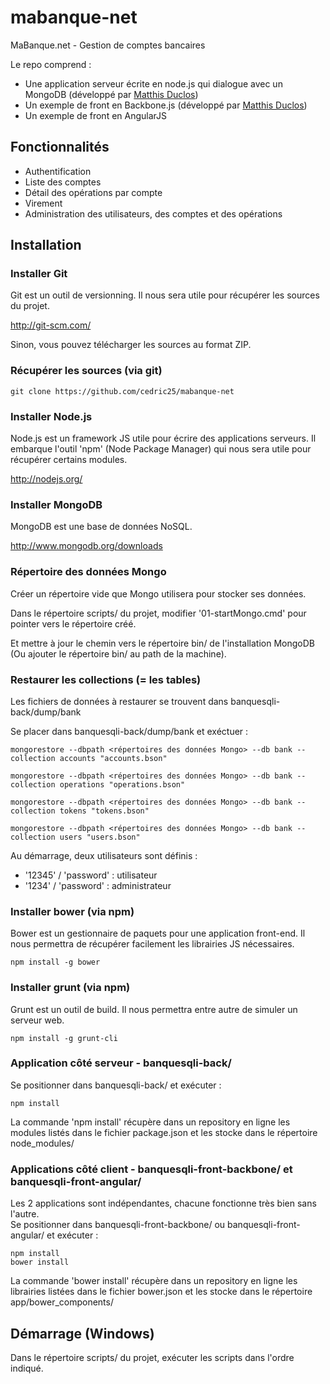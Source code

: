 # mabanque-net

MaBanque.net - Gestion de comptes bancaires

Le repo comprend :
* Une application serveur écrite en node.js qui dialogue avec un MongoDB (développé par [Matthis Duclos](https://github.com/matthis-d))
* Un exemple de front en Backbone.js (développé par [Matthis Duclos](https://github.com/matthis-d))
* Un exemple de front en AngularJS

## Fonctionnalités

* Authentification
* Liste des comptes
* Détail des opérations par compte
* Virement
* Administration des utilisateurs, des comptes et des opérations

## Installation

### Installer Git

Git est un outil de versionning. Il nous sera utile pour récupérer les sources du projet.

http://git-scm.com/

Sinon, vous pouvez télécharger les sources au format ZIP.

### Récupérer les sources (via git)

    git clone https://github.com/cedric25/mabanque-net

### Installer Node.js

Node.js est un framework JS utile pour écrire des applications serveurs. Il embarque l'outil 'npm' (Node Package Manager) qui nous sera utile pour récupérer certains modules.

http://nodejs.org/

### Installer MongoDB

MongoDB est une base de données NoSQL.

http://www.mongodb.org/downloads

### Répertoire des données Mongo

Créer un répertoire vide que Mongo utilisera pour stocker ses données.

Dans le répertoire scripts/ du projet, modifier '01-startMongo.cmd' pour pointer vers le répertoire créé.

Et mettre à jour le chemin vers le répertoire bin/ de l'installation MongoDB (Ou ajouter le répertoire bin/ au path de la machine).

### Restaurer les collections (= les tables)

Les fichiers de données à restaurer se trouvent dans banquesqli-back/dump/bank

Se placer dans banquesqli-back/dump/bank et exéctuer :

    mongorestore --dbpath <répertoires des données Mongo> --db bank --collection accounts "accounts.bson"
    
    mongorestore --dbpath <répertoires des données Mongo> --db bank --collection operations "operations.bson"
    
    mongorestore --dbpath <répertoires des données Mongo> --db bank --collection tokens "tokens.bson"
    
    mongorestore --dbpath <répertoires des données Mongo> --db bank --collection users "users.bson"

Au démarrage, deux utilisateurs sont définis :
* '12345' / 'password' : utilisateur
* '1234' / 'password'  : administrateur

### Installer bower (via npm)

Bower est un gestionnaire de paquets pour une application front-end. Il nous permettra de récupérer facilement les librairies JS nécessaires.

    npm install -g bower

### Installer grunt (via npm)

Grunt est un outil de build. Il nous permettra entre autre de simuler un serveur web.

    npm install -g grunt-cli
    
### Application côté serveur - banquesqli-back/

Se positionner dans banquesqli-back/ et exécuter :

    npm install

La commande 'npm install' récupère dans un repository en ligne les modules listés dans le fichier package.json et les stocke dans le répertoire node_modules/

### Applications côté client - banquesqli-front-backbone/ et banquesqli-front-angular/

Les 2 applications sont indépendantes, chacune fonctionne très bien sans l'autre.  
Se positionner dans banquesqli-front-backbone/ ou banquesqli-front-angular/ et exécuter :

    npm install
    bower install

La commande 'bower install' récupère dans un repository en ligne les librairies listées dans le fichier bower.json et les stocke dans le répertoire app/bower_components/

## Démarrage (Windows)

Dans le répertoire scripts/ du projet, exécuter les scripts dans l'ordre indiqué.
